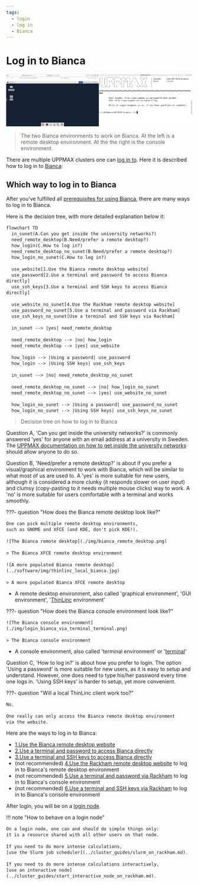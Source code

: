 ```yaml
---
tags:
  - login
  - log in
  - Bianca
---
```


# Log in to Bianca

![The Bianca environments](./img/bianca_environments_926_x_261.png)

> The two Bianca environments to work on Bianca.
> At the left is a remote desktop environment.
> At the the right is the console environment.

There are multiple UPPMAX clusters one can [log in to](../getting_started/login.md).
Here it is described how to log in to [Bianca](../cluster_guides/bianca.md):

## Which way to log in to Bianca

After you've fulfilled all [prerequisites for using Bianca](bianca_usage_prerequisites.md),
there are many ways to log in to Bianca.

Here is the decision tree, with more detailed explanation below it:

```mermaid
flowchart TD
  in_sunet(A.Can you get inside the university networks?)
  need_remote_desktop(B.Need/prefer a remote desktop?)
  how_login(C.How to log in?)
  need_remote_desktop_no_sunet(B.Need/prefer a remote desktop?)
  how_login_no_sunet(C.How to log in?)

  use_website[1.Use the Bianca remote desktop website]
  use_password[2.Use a terminal and password to access Bianca directly]
  use_ssh_keys[3.Use a terminal and SSH keys to access Bianca directly]
  
  use_website_no_sunet[4.Use the Rackham remote desktop website]
  use_password_no_sunet[5.Use a terminal and password via Rackham]
  use_ssh_keys_no_sunet[Use a terminal and SSH keys via Rackham]

  in_sunet --> |yes| need_remote_desktop

  need_remote_desktop --> |no| how_login
  need_remote_desktop --> |yes| use_website

  how_login --> |Using a password| use_password
  how_login --> |Using SSH keys| use_ssh_keys

  in_sunet --> |no| need_remote_desktop_no_sunet

  need_remote_desktop_no_sunet --> |no| how_login_no_sunet
  need_remote_desktop_no_sunet --> |yes| use_website_no_sunet

  how_login_no_sunet --> |Using a password| use_password_no_sunet
  how_login_no_sunet --> |Using SSH keys| use_ssh_keys_no_sunet
```

> Decision tree on how to log in to Bianca

Question A, 'Can you get inside the university networks?' is commonly answered
'yes' for anyone with an email address at a university in Sweden.
The [UPPMAX documentation on how to get inside the university networks](get_inside_sunet.md)
should allow anyone to do so.

Question B, 'Need/prefer a remote desktop?' is about if you prefer a
visual/graphical environment to work with Bianca, which will be similar to
what most of us are used to. A 'yes' is more suitable for new users,
although it is considered a more clunky (it responds slower on user input)
and clumsy (copy-pasting to it needs multiple mouse clicks) way to work.
A 'no' is more suitable for users comfortable with a terminal and works
smoothly.

???- question "How does the Bianca remote desktop look like?"

    One can pick multiple remote desktop environments,
    such as GNOME and XFCE (and KDE, don't pick KDE!).

    ![The Bianca remote desktop](./img/bianca_remote_desktop.png)

    > The Bianca XFCE remote desktop environment

    ![A more populated Bianca remote desktop](../software/img/thinlinc_local_bianca.jpg)

    > A more populated Bianca XFCE remote desktop

- A remote desktop environment, also called 'graphical environment',
  'GUI environment', '[ThinLinc](../software/thinlinc.md) environment'

???- question "How does the Bianca console environment look like?"

    ![The Bianca console environment](./img/login_bianca_via_terminal_terminal.png)

    > The Bianca console environment

- A console environment, also called 'terminal environment' or '[terminal](../software/terminal.md)'

Question C, 'How to log in?' is about how you prefer to login.
The option 'Using a password' is more suitable for new users,
as it is easy to setup and understand. However, one does need to type
his/her password every time one logs in. 'Using SSH keys' is harder
to setup, yet more convenient.

???- question "Will a local ThinLinc client work too?"

    No.

    One really can only access the Bianca remote desktop environment
    via the website.

Here are the ways to log in to Bianca:

- [1.Use the Bianca remote desktop website](login_bianca_remote_desktop_website.md)
- [2.Use a terminal and password to access Bianca directly](login_bianca_console_password.md)
- [3.Use a terminal and SSH keys to access Bianca directly](login_bianca_console_ssh_key.md)
- (not recommended) [4.Use the Rackham remote desktop website](login_bianca_remote_desktop_website_no_sunet.md)
  to log in to Bianca's remote desktop environment
- (not recommended) [5.Use a terminal and password via Rackham](login_bianca_console_password_no_sunet.md)
  to log in to Bianca's console environment
- (not recommended) [6.Use a terminal and SSH keys via Rackham](login_bianca_console_ssh_key_no_sunet.md)
  to log in to Bianca's console environment

After login, you will be on a [login node](../cluster_guides/login_node.md).

!!! note "How to behave on a login node"

    On a login node, one can and should do simple things only:
    it is a resource shared with all other users on that node.

    If you need to do more intense calculations,
    [use the Slurm job scheduler](../cluster_guides/slurm_on_rackham.md).

    If you need to do more intense calculations interactively,
    [use an interactive node](../cluster_guides/start_interactive_node_on_rackham.md).
